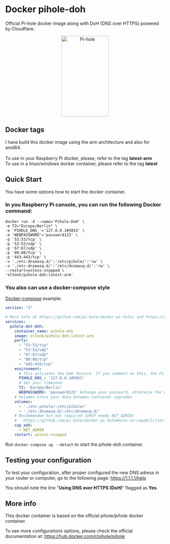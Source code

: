 # Docker pihole-doh
Official Pi-hole docker image along with DoH (DNS over HTTPS) powered by Cloudflare.

<p align="center">
<a href="https://pi-hole.net"><img src="https://pi-hole.github.io/graphics/Vortex/Vortex_with_text.png" width="150" height="255" alt="Pi-hole"></a><br/>
</p>
<!-- Delete above HTML and insert markdown for dockerhub : ![Pi-hole](https://pi-hole.github.io/graphics/Vortex/Vortex_with_text.png) -->

## Docker tags
I have build this docker image using the arm architecture and also for amd64.<br>
<br>
To use in your Raspberry Pi docker, please, refer to the tag <b>latest-arm</b><br>
To use in a linux/windows docker container, please refer to the tag <b>latest</b><br>

## Quick Start
You have some options how to start the docker container. 

### In you Raspberry Pi console, you can run the following Docker command:
```shell
docker run -d --name='Pihole-DoH' \
-e TZ="Europe/Berlin" \
-e 'PIHOLE_DNS_'='127.0.0.1#5053' \
-e 'WEBPASSWORD'='password123' \
-p '53:53/tcp' \
-p '53:53/udp' \
-p '67:67/udp' \
-p '80:80/tcp' \
-p '443:443/tcp' \
-v './etc-dnsmasq.d/':'/etc/pihole/':'rw' \
-v './etc-dnsmasq.d/':'/etc/dnsmasq.d/':'rw' \
--restart=unless-stopped \
'eltonk/pihole-doh:latest-arm'
```

### You also can use a docker-compose style
[Docker-compose](https://docs.docker.com/compose/install/) example:

```yaml
version: "3"

# More info at https://github.com/pi-hole/docker-pi-hole/ and https://docs.pi-hole.net/
services:
  pihole-dot-doh:
    container_name: pihole-doh
    image: eltonk/pihole-doh:latest-arm
    ports:
      - "53:53/tcp"
      - "53:53/udp"
      - "67:67/udp"
      - "80:80/tcp"
      - "443:443/tcp"
    environment:
      # This activates the DoH feature. If you comment on this, the Pi-hole will only act as blocking ads.
      PIHOLE_DNS_: '127.0.0.1#5053'
      # Set your timezone
      TZ: 'Europe/Berlin'
      WEBPASSWORD: 'password123' #change your password, otherwise the default password is 'password123'
    # Volumes store your data between container upgrades
    volumes:
      - './etc-pihole/:/etc/pihole/'
      - './etc-dnsmasq.d/:/etc/dnsmasq.d/'
    # Recommended but not required (DHCP needs NET_ADMIN)
    #   https://github.com/pi-hole/docker-pi-hole#note-on-capabilities
    cap_add:
      - NET_ADMIN
    restart: unless-stopped
```
Run `docker-compose up --detach` to start the pihole-doh container.

## Testing your configuration
To test your configuration, after proper configured the new DNS adress in your router or computer, go to the following page:
https://1.1.1.1/help

You should note the line "<b>Using DNS over HTTPS (DoH)</b>" flagged as <b>Yes</b>.

## More info
This docker container is based on the official pihole/pihole docker container.

To see more configurations options, please check the official documentation at: https://hub.docker.com/r/pihole/pihole 
